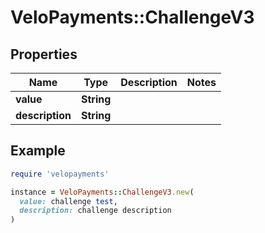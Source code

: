 # VeloPayments::ChallengeV3

## Properties

| Name | Type | Description | Notes |
| ---- | ---- | ----------- | ----- |
| **value** | **String** |  |  |
| **description** | **String** |  |  |

## Example

```ruby
require 'velopayments'

instance = VeloPayments::ChallengeV3.new(
  value: challenge test,
  description: challenge description
)
```

